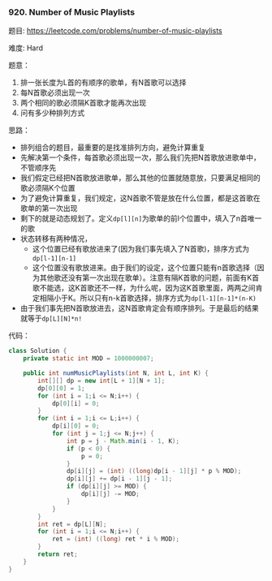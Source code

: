 ### 920. Number of Music Playlists



题目:
https://leetcode.com/problems/number-of-music-playlists

难度:
Hard

题意：

1. 排一张长度为L首的有顺序的歌单，有N首歌可以选择
2. 每N首歌必须出现一次
3. 两个相同的歌必须隔K首歌才能再次出现
4. 问有多少种排列方式

思路：

- 排列组合的题目，最重要的是找准排列方向，避免计算重复
- 先解决第一个条件，每首歌必须出现一次，那么我们先把N首歌放进歌单中，不管顺序先
- 我们假定已经把N首歌放进歌单，那么其他的位置就随意放，只要满足相同的歌必须隔K个位置
- 为了避免计算重复，我们规定，这N首歌不管是放在什么位置，都是这首歌在歌单的第一次出现
- 剩下的就是动态规划了。定义`dp[l][n]`为歌单的前l个位置中，填入了n首唯一的歌
- 状态转移有两种情况，
  - 这个位置已经有歌放进来了(因为我们事先填入了N首歌)，排序方式为`dp[l-1][n-1]`
  - 这个位置没有歌放进来。由于我们的设定，这个位置只能有n首歌选择（因为其他歌还没有第一次出现在歌单）。注意有隔K首歌的问题，前面有K首歌不能选，这K首歌还不一样，为什么呢，因为这K首歌里面，两两之间肯定相隔小于K。所以只有n-k首歌选择，排序方式为`dp[l-1][n-1]*(n-K)`
- 由于我们事先把N首歌放进去，这N首歌肯定会有顺序排列。于是最后的结果就等于`dp[L][N]*n!`

代码：

```java
class Solution {
	private static int MOD = 1000000007;

    public int numMusicPlaylists(int N, int L, int K) {
        int[][] dp = new int[L + 1][N + 1];
        dp[0][0] = 1;
        for (int i = 1;i <= N;i++) {
            dp[0][i] = 0;
        }
        for (int i = 1;i <= L;i++) {
            dp[i][0] = 0;
            for (int j = 1;j <= N;j++) {
                int p = j - Math.min(i - 1, K);
                if (p < 0) {
                    p = 0;
                }
                dp[i][j] = (int) ((long)dp[i - 1][j] * p % MOD);
                dp[i][j] += dp[i - 1][j - 1];
                if (dp[i][j] >= MOD) {
                    dp[i][j] -= MOD;
                }
            }
        }
        int ret = dp[L][N];
        for (int i = 1;i <= N;i++) {
            ret = (int) ((long) ret * i % MOD);
        }
        return ret;
    }
}
```

